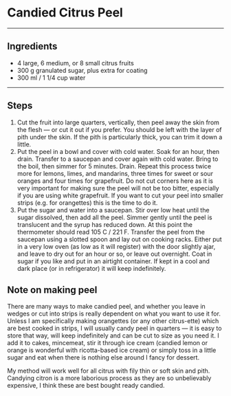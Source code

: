 # Candied Citrus Peel

---

## Ingredients

* 4 large, 6 medium, or 8 small citrus fruits
* 300 g granulated sugar, plus extra for coating
* 300 ml / 1 1/4 cup water

---

## Steps

1.  Cut the fruit into large quarters, vertically, then peel away the skin from the flesh — or cut it out if you prefer. You should be left with the layer of pith under the skin. If the pith is particularly thick, you can trim it down a little.
2.  Put the peel in a bowl and cover with cold water. Soak for an hour, then drain. Transfer to a saucepan and cover again with cold water. Bring to the boil, then simmer for 5 minutes. Drain. Repeat this process twice more for lemons, limes, and mandarins, three times for sweet or sour oranges and four times for grapefruit. Do not cut corners here as it is very important for making sure the peel will not be too bitter, especially if you are using white grapefruit. If you want to cut your peel into smaller strips (e.g. for orangettes) this is the time to do it.
3.  Put the sugar and water into a saucepan. Stir over low heat until the sugar dissolved, then add all the peel. Simmer gently until the peel is translucent and the syrup has reduced down. At this point the thermometer should read 105 C / 221 F. Transfer the peel from the saucepan using a slotted spoon and lay out on cooking racks. Either put in a very low oven (as low as it will register) with the door slightly ajar, and leave to dry out for an hour or so, or leave out overnight. Coat in sugar if you like and put in an airtight container. If kept in a cool and dark place (or in refrigerator) it will keep indefinitely.

## Note on making peel

There are many ways to make candied peel, and whether you leave in wedges or cut into strips is really dependent on what you want to use it for. Unless I am specifically making orangettes (or any other citrus-ette) which are best cooked in strips, I will usually candy peel in quarters — it is easy to store that way, will keep indefinitely and can be cut to size as you need it. I add it to cakes, mincemeat, stir it through ice cream (candied lemon or orange is wonderful with ricotta-based ice cream) or simply toss in a little sugar and eat when there is nothing else around I fancy for dessert.

My method will work well for all citrus with fily thin or soft skin and pith. Candying citron is a more laborious process as they are so unbelievably expensive, I think these are best bought ready candied.